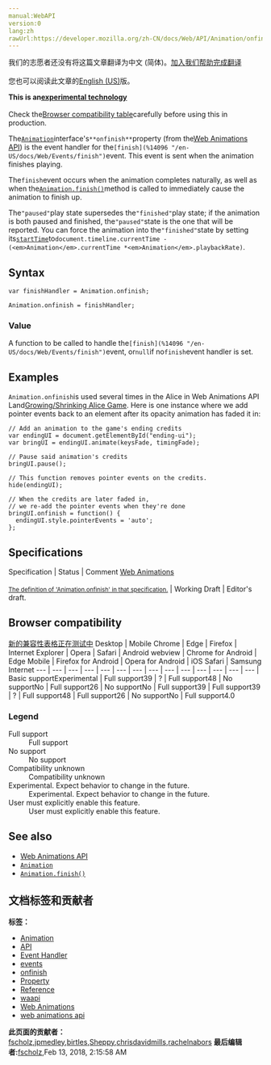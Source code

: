```yaml
---
manual:WebAPI
version:0
lang:zh
rawUrl:https://developer.mozilla.org/zh-CN/docs/Web/API/Animation/onfinish
---
```




<bdi>我们的志愿者还没有将这篇文章翻译为<bdi>中文 (简体)</bdi>。[加入我们帮助完成翻译](%22618 "")<br></br>您也可以阅读此文章的[English (US)](%14095 "")版。</bdi>






**This is an[experimental technology](%3404 "")**<br></br>Check the[Browser compatibility table](%22619 "")carefully before using this in production.




The[`Animation`](%3478 "The Animation interface of the Web Animations API represents a single animation player and provides playback controls and a timeline for an animation node or source.")interface&#39;s`**onfinish**`property (from the[Web Animations API](%3476 "")) is the event handler for the`[finish](%14096 "/en-US/docs/Web/Events/finish")`event. This event is sent when the animation finishes playing.



The`finish`event occurs when the animation completes naturally, as well as when the[`Animation.finish()`](%14091 "The finish() method of the Web Animations API's Animation Interface sets the current playback time to the end of the animation corresponding to the current playback direction.")method is called to immediately cause the animation to finish up.



The`"paused"`play state supersedes the`"finished"`play state; if the animation is both paused and finished, the`"paused"`state is the one that will be reported. You can force the animation into the`"finished"`state by setting its[`startTime`](%14103 "The Animation.startTime property of the Animation interface is a double-precision floating-point value which indicates the scheduled time when an animation's playback should begin.")to`document.timeline.currentTime - (<em>Animation</em>.currentTime *<em>Animation</em>.playbackRate)`.



## Syntax<a name="Syntax"></a>

```
var finishHandler = Animation.onfinish;

Animation.onfinish = finishHandler;
```

### Value<a name="Value"></a>


A function to be called to handle the`[finish](%14096 "/en-US/docs/Web/Events/finish")`event, or`null`if no`finish`event handler is set.


## Examples<a name="Examples"></a>


`Animation.onfinish`is used several times in the Alice in Web Animations API Land[Growing/Shrinking Alice Game](%3507 ""). Here is one instance where we add pointer events back to an element after its opacity animation has faded it in:


```
// Add an animation to the game's ending credits
var endingUI = document.getElementById("ending-ui");
var bringUI = endingUI.animate(keysFade, timingFade);

// Pause said animation's credits
bringUI.pause();

// This function removes pointer events on the credits.
hide(endingUI);

// When the credits are later faded in, 
// we re-add the pointer events when they're done
bringUI.onfinish = function() {
  endingUI.style.pointerEvents = 'auto';
};
```

## Specifications<a name="Specifications"></a>
Specification | Status | Comment 
[Web Animations<br></br><small>The definition of &#39;Animation.onfinish&#39; in that specification.</small>](%22620 "") | Working Draft | Editor&#39;s draft. 


## Browser compatibility<a name="Browser_compatibility"></a>
[新的兼容性表格正在测试中<i></i>](%3360 "")
<abbr>Desktop<i></i></abbr> | <abbr>Mobile<i></i></abbr> 
<abbr>Chrome<i></i></abbr> | <abbr>Edge<i></i></abbr> | <abbr>Firefox<i></i></abbr> | <abbr>Internet Explorer<i></i></abbr> | <abbr>Opera<i></i></abbr> | <abbr>Safari<i></i></abbr> | <abbr>Android webview<i></i></abbr> | <abbr>Chrome for Android<i></i></abbr> | <abbr>Edge Mobile<i></i></abbr> | <abbr>Firefox for Android<i></i></abbr> | <abbr>Opera for Android<i></i></abbr> | <abbr>iOS Safari<i></i></abbr> | <abbr>Samsung Internet<i></i></abbr> 
 ---  |  ---  |  ---  |  ---  |  ---  |  ---  |  ---  |  ---  |  ---  |  ---  |  ---  |  ---  |  ---  |  ---  | 
Basic support<abbr>Experimental<i></i></abbr> | <abbr>Full support</abbr>39 | <abbr>?</abbr> | <abbr>Full support</abbr>48 | <abbr>No support</abbr>No | <abbr>Full support</abbr>26 | <abbr>No support</abbr>No | <abbr>Full support</abbr>39 | <abbr>Full support</abbr>39 | <abbr>?</abbr> | <abbr>Full support</abbr>48 | <abbr>Full support</abbr>26 | <abbr>No support</abbr>No | <abbr>Full support</abbr>4.0 


### Legend<a name="Legend"></a>
<dl><dt id=''><abbr>Full support</abbr></dt><dd>Full support</dd><dt id=''><abbr>No support</abbr></dt><dd>No support</dd><dt id=''><abbr>Compatibility unknown</abbr></dt><dd>Compatibility unknown</dd><dt id=''><abbr>Experimental. Expect behavior to change in the future.<i></i></abbr></dt><dd>Experimental. Expect behavior to change in the future.</dd><dt id=''><abbr>User must explicitly enable this feature.<i></i></abbr></dt><dd>User must explicitly enable this feature.</dd></dl>


## See also<a name="See_also"></a>

* [Web Animations API](%3476 "")
* [`Animation`](%3478 "The Animation interface of the Web Animations API represents a single animation player and provides playback controls and a timeline for an animation node or source.")
* [`Animation.finish()`](%14091 "The finish() method of the Web Animations API's Animation Interface sets the current playback time to the end of the animation corresponding to the current playback direction.")



## 文档标签和贡献者
**标签：**
* [Animation](%3470 "")
* [API](%50 "")
* [Event Handler](%22621 "")
* [events](%3596 "")
* [onfinish](%22622 "")
* [Property](%14490 "")
* [Reference](%3381 "")
* [waapi](%3554 "")
* [Web Animations](%3490 "")
* [web animations api](%3491 "")

**此页面的贡献者：**[fscholz](%60 ""),[jpmedley](%3413 ""),[birtles](%3555 ""),[Sheppy](%405 ""),[chrisdavidmills](%3495 ""),[rachelnabors](%3494 "")
**最后编辑者:**[fscholz](%60 ""),<time>Feb 13, 2018, 2:15:58 AM</time>



